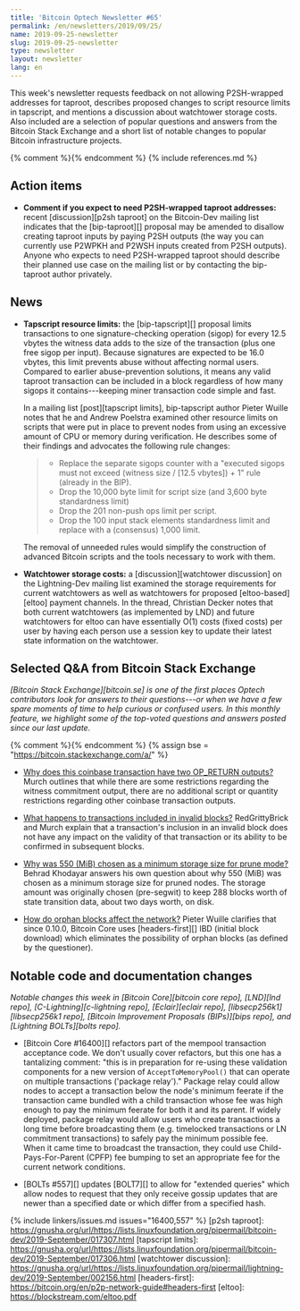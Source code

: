```yaml
---
title: 'Bitcoin Optech Newsletter #65'
permalink: /en/newsletters/2019/09/25/
name: 2019-09-25-newsletter
slug: 2019-09-25-newsletter
type: newsletter
layout: newsletter
lang: en
---
```

This week's newsletter requests feedback on not allowing P2SH-wrapped
addresses for taproot, describes proposed changes to script resource
limits in tapscript, and mentions a discussion about watchtower storage
costs.  Also included are a selection of popular questions and answers
from the Bitcoin Stack Exchange and a short list of notable changes to
popular Bitcoin infrastructure projects.

{% comment %}<!-- include references.md below the fold but above any Jekyll/Liquid variables-->{% endcomment %}
{% include references.md %}

## Action items

- **Comment if you expect to need P2SH-wrapped taproot addresses:**
  recent [discussion][p2sh taproot] on the Bitcoin-Dev mailing list
  indicates that the [bip-taproot][] proposal may be amended to disallow
  creating taproot inputs by paying P2SH outputs (the way you can
  currently use P2WPKH and P2WSH inputs created from P2SH outputs).
  Anyone who expects to need P2SH-wrapped taproot should describe their
  planned use case on the mailing list or by contacting the bip-taproot
  author privately.

## News

- **Tapscript resource limits:** the [bip-tapscript][] proposal limits
  transactions to one signature-checking operation (sigop) for every 12.5 vbytes
  the witness data adds to the size of the transaction (plus one free
  sigop per input).  Because signatures are expected to be 16.0 vbytes,
  this limit prevents abuse without affecting normal users.  Compared to
  earlier abuse-prevention solutions, it means any valid taproot
  transaction can be included in a block regardless of how many sigops
  it contains---keeping miner transaction code simple and fast.

  In a mailing list [post][tapscript limits], bip-tapscript author
  Pieter Wuille notes that he and Andrew Poelstra examined other
  resource limits on scripts that were put in place to prevent nodes
  from using an excessive amount of CPU or memory during verification.
  He describes some of their findings and advocates the following rule
  changes:

  > * Replace the separate sigops counter with a "executed sigops must
  >   not exceed (witness size / [12.5 vbytes]) + 1" rule (already in the BIP).
  > * Drop the 10,000 byte limit for script size (and 3,600 byte
  >   standardness limit)
  > * Drop the 201 non-push ops limit per script.
  > * Drop the 100 input stack elements standardness limit and
  >   replace with a (consensus) 1,000 limit.

  The removal of unneeded rules would simplify the construction of
  advanced Bitcoin scripts and the tools necessary to work with them.

- **Watchtower storage costs:** a [discussion][watchtower discussion] on
  the Lightning-Dev mailing list examined the storage requirements for
  current watchtowers as well as watchtowers for proposed
  [eltoo-based][eltoo] payment channels.  In the thread, Christian
  Decker notes that both current watchtowers (as implemented by LND) and
  future watchtowers for eltoo can have essentially O(1) costs (fixed
  costs) per user by having each person use a session key to update
  their latest state information on the watchtower.

## Selected Q&A from Bitcoin Stack Exchange

*[Bitcoin Stack Exchange][bitcoin.se] is one of the first places Optech
contributors look for answers to their questions---or when we have a
few spare moments of time to help curious or confused users.  In
this monthly feature, we highlight some of the top-voted questions and
answers posted since our last update.*

{% comment %}<!-- https://bitcoin.stackexchange.com/search?tab=votes&q=created%3a1m..%20is%3aanswer -->{%
endcomment %}
{% assign bse = "https://bitcoin.stackexchange.com/a/" %}

- [Why does this coinbase transaction have two OP_RETURN outputs?]({{bse}}90127)
Murch outlines that while there are some restrictions regarding the witness
commitment output, there are no additional script or quantity restrictions
regarding other coinbase transaction outputs.

- [What happens to transactions included in invalid blocks?]({{bse}}90026)
RedGrittyBrick and Murch explain that a transaction's inclusion in an invalid block
does not have any impact on the validity of that transaction or its ability to
be confirmed in subsequent blocks.

- [Why was 550 (MiB) chosen as a minimum storage size for prune mode?]({{bse}}90140)
Behrad Khodayar answers his own question about why 550 (MiB) was chosen
as a minimum storage size for pruned nodes. The storage amount was originally chosen
(pre-segwit) to keep 288 blocks worth of state transition data, about two days worth,
on disk.

- [How do orphan blocks affect the network?]({{bse}}90577) Pieter Wuille
clarifies that since 0.10.0, Bitcoin Core uses [headers-first][] IBD
(initial block download) which eliminates the possibility of orphan blocks
(as defined by the questioner).

## Notable code and documentation changes

*Notable changes this week in [Bitcoin Core][bitcoin core repo],
[LND][lnd repo], [C-Lightning][c-lightning repo], [Eclair][eclair repo],
[libsecp256k1][libsecp256k1 repo], [Bitcoin Improvement Proposals
(BIPs)][bips repo], and [Lightning BOLTs][bolts repo].*

- [Bitcoin Core #16400][] refactors part of the mempool transaction
  acceptance code.  We don't usually cover refactors, but this one has a
  tantalizing comment: "this is in preparation for re-using these
  validation components for a new version of `AcceptToMemoryPool()` that
  can operate on multiple transactions ('package relay')."  Package
  relay could allow nodes to accept a transaction below the node's
  minimum feerate if the transaction came bundled with a child
  transaction whose fee was high enough to pay the minimum feerate for
  both it and its parent.  If widely deployed, package relay would allow
  users who create transactions a long time before broadcasting them
  (e.g. timelocked transactions or LN commitment transactions) to safely
  pay the minimum possible fee.  When it came time to broadcast the
  transaction, they could use Child-Pays-For-Parent (CPFP) fee bumping
  to set an appropriate fee for the current network conditions.

- [BOLTs #557][] updates [BOLT7][] to allow for "extended queries"
  which allow nodes to request that they only receive gossip updates
  that are newer than a specified date or which differ from a specified
  hash.

{% include linkers/issues.md issues="16400,557" %}
[p2sh taproot]: https://gnusha.org/url/https://lists.linuxfoundation.org/pipermail/bitcoin-dev/2019-September/017307.html
[tapscript limits]: https://gnusha.org/url/https://lists.linuxfoundation.org/pipermail/bitcoin-dev/2019-September/017306.html
[watchtower discussion]: https://gnusha.org/url/https://lists.linuxfoundation.org/pipermail/lightning-dev/2019-September/002156.html
[headers-first]: https://bitcoin.org/en/p2p-network-guide#headers-first
[eltoo]: https://blockstream.com/eltoo.pdf

